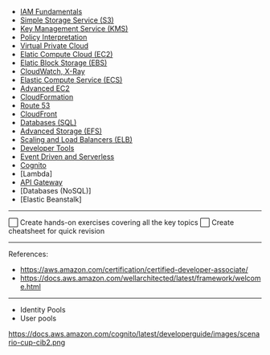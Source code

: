 - [IAM Fundamentals](./iam.md)
- [Simple Storage Service (S3)](./s3.md)
- [Key Management Service (KMS)](./kms.md)
- [Policy Interpretation](./policy-interpretation.md)
- [Virtual Private Cloud](./vpc.md)
- [Elatic Compute Cloud (EC2)](./ec2.md)
- [Elatic Block Storage (EBS)](./ebs.md)
- [CloudWatch, X-Ray](./monitoring.md)
- [Elastic Compute Service (ECS)](./ecs.md)
- [Advanced EC2](./ec2-plus.md)
- [CloudFormation](./cloud-formation.md)
- [Route 53](./route53.md)
- [CloudFront](./cloud-front.md)
- [Databases (SQL)](./database.md)
- [Advanced Storage (EFS)](./efs.md)
- [Scaling and Load Balancers (ELB)](./scaling.md)
- [Developer Tools](./dev-tools.md)
- [Event Driven and Serverless](./event-driven.md)
- [Cognito](./cognito.md)
- [Lambda]
- [API Gateway](./gateway.md)
- [Databases (NoSQL)]
- [Elastic Beanstalk]

---

⬜ Create hands-on exercises covering all the key topics
⬜ Create cheatsheet for quick revision

---

References:

- https://aws.amazon.com/certification/certified-developer-associate/
- https://docs.aws.amazon.com/wellarchitected/latest/framework/welcome.html

---

- Identity Pools
- User pools

https://docs.aws.amazon.com/cognito/latest/developerguide/images/scenario-cup-cib2.png
